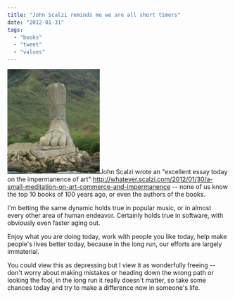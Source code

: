```yaml
---
title: "John Scalzi reminds me we are all short timers"
date: "2012-01-31"
tags: 
  - "books"
  - "tweet"
  - "values"
---
```


[![Ozymandias](images/lost-20090501101800608.jpg "Ozymandias")](http://www.online-literature.com/shelley_percy/672/)John Scalzi wrote an "excellent essay today on the impermanence of art":http://whatever.scalzi.com/2012/01/30/a-small-meditation-on-art-commerce-and-impermanence -- none of us know the top 10 books of 100 years ago, or even the authors of the books.

I'm betting the same dynamic holds true in popular music, or in almost every other area of human endeavor. Certainly holds true in software, with obviously even faster aging out.

Enjoy what you are doing today, work with people you like today, help make people's lives better today, because in the long run, our efforts are largely immaterial.

You could view this as depressing but I view it as wonderfully freeing -- don't worry about making mistakes or heading down the wrong path or looking the fool, in the long run it really doesn't matter, so take some chances today and try to make a difference now in someone's life.
